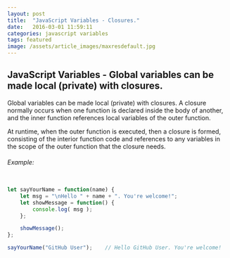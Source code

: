 ```yaml
---
layout: post
title:  "JavaScript Variables - Closures."
date:   2016-03-01 11:59:11
categories: javascript variables
tags: featured
image: /assets/article_images/maxresdefault.jpg
---
```


JavaScript Variables - Global variables can be made local (private) with closures.
----------------  

Global variables can be made local (private) with closures. A closure normally occurs when one function is declared inside the body of another, and the inner function references local variables of the outer function. 

At runtime, when the outer function is executed, then a closure is formed, consisting of the interior function code and references to any variables in the scope of the outer function that the closure needs.

###### Example:

```javascript

let sayYourName = function(name) {
    let msg = "\nHello " + name + ". You're welcome!";
    let showMessage = function() {
        console.log( msg );
    };

    showMessage();
};

sayYourName("GitHub User");    // Hello GitHub User. You're welcome!

```


